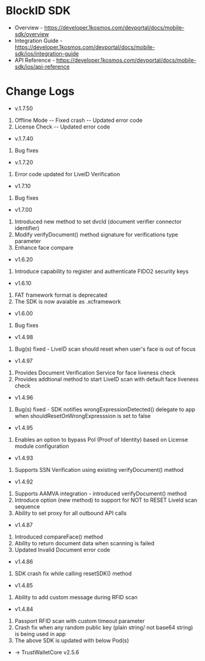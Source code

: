 # BlockID SDK
- Overview - https://developer.1kosmos.com/devportal/docs/mobile-sdk/overview
- Integration Guide - https://developer.1kosmos.com/devportal/docs/mobile-sdk/ios/integration-guide
- API Reference - https://developer.1kosmos.com/devportal/docs/mobile-sdk/ios/api-reference

# Change Logs
- v.1.7.50
1. Offline Mode
-- Fixed crash
-- Updated error code  
2. License Check
-- Updated error code

- v.1.7.40
1. Bug fixes

- v.1.7.20
1. Error code updated for LiveID Verification

- v1.7.10
1. Bug fixes

- v1.7.00
1. Introduced new method to set dvcId (document verifier connector identifier)
2. Modify verifyDocument() method signature for verifications type parameter
3. Enhance face compare

- v1.6.20
1. Introduce capability to register and authenticate FIDO2 security keys

- v1.6.10
1. FAT framework format is deprecated
2. The SDK is now avaiable as .xcframework

- v1.6.00
1. Bug fixes

- v1.4.98
1. Bug(s) fixed - LiveID scan should reset when user's face is out of focus

- v1.4.97
1. Provides Document Verification Service for face liveness check
2. Provides addtional method to start LiveID scan with default face liveness check

- v1.4.96
1. Bug(s) fixed - SDK notifies wrongExpressionDetected() delegate to app when shouldResetOnWrongExpresssion is set to false

- v1.4.95
1. Enables an option to bypass PoI (Proof of Identity) based on License module configuration

- v1.4.93
1. Supports SSN Verification using existing verifyDocument() method

- v1.4.92
1. Supports AAMVA integration - introduced verifyDocument() method
2. Introduce option (new method) to support for NOT to RESET LiveId scan sequence
3. Ability to set proxy for all outbound API calls

- v1.4.87
1. Introduced compareFace() method
2. Ability to return document data when scanning is failed
3. Updated Invalid Document error code

- v1.4.86
1. SDK crash fix while calling resetSDK() method

- v1.4.85
1. Ability to add custom message during RFID scan

- v1.4.84
1. Passport RFID scan with custom timeout parameter
2. Crash fix when any random public key (plain string/ not base64 string) is being used in app
3. The above SDK is updated with below Pod(s)
- -> TrustWalletCore v2.5.6
